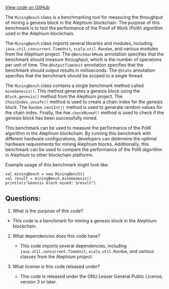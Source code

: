 [View code on GitHub](https://github.com/oxygenium/oxygenium/benchmark/src/main/scala/org/oxygenium/benchmark/MiningBench.scala)

The `MiningBench` class is a benchmarking tool for measuring the throughput of mining a genesis block in the Alephium blockchain. The purpose of this benchmark is to test the performance of the Proof of Work (PoW) algorithm used in the Alephium blockchain. 

The `MiningBench` class imports several libraries and modules, including `java.util.concurrent.TimeUnit`, `scala.util.Random`, and various modules from the Alephium project. The `@BenchmarkMode` annotation specifies that the benchmark should measure throughput, which is the number of operations per unit of time. The `@OutputTimeUnit` annotation specifies that the benchmark should output results in milliseconds. The `@State` annotation specifies that the benchmark should be scoped to a single thread. 

The `MiningBench` class contains a single benchmark method called `mineGenesis()`. This method generates a genesis block using the `Block.genesis()` method from the Alephium project. The `ChainIndex.unsafe()` method is used to create a chain index for the genesis block. The `Random.nextInt()` method is used to generate random values for the chain index. Finally, the `PoW.checkMined()` method is used to check if the genesis block has been successfully mined. 

This benchmark can be used to measure the performance of the PoW algorithm in the Alephium blockchain. By running this benchmark with different hardware configurations, developers can determine the optimal hardware requirements for mining Alephium blocks. Additionally, this benchmark can be used to compare the performance of the PoW algorithm in Alephium to other blockchain platforms. 

Example usage of this benchmark might look like:

```
val miningBench = new MiningBench()
val result = miningBench.mineGenesis()
println(s"Genesis block mined: $result")
```
## Questions: 
 1. What is the purpose of this code?
   - This code is a benchmark for mining a genesis block in the Alephium blockchain.

2. What dependencies does this code have?
   - This code imports several dependencies, including `java.util.concurrent.TimeUnit`, `scala.util.Random`, and various classes from the Alephium project.

3. What license is this code released under?
   - This code is released under the GNU Lesser General Public License, version 3 or later.